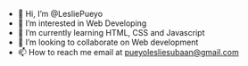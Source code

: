 - 👋 Hi, I’m @LesliePueyo
- 👀 I’m interested in Web Developing
- 🌱 I’m currently learning HTML, CSS and Javascript
- 💞️ I’m looking to collaborate on Web development
- 📫 How to reach me email at pueyolesliesubaan@gmail.com

<!---
LesliePueyo/LesliePueyo is a ✨ special ✨ repository because its `README.md` (this file) appears on your GitHub profile.
You can click the Preview link to take a look at your changes.
--->

